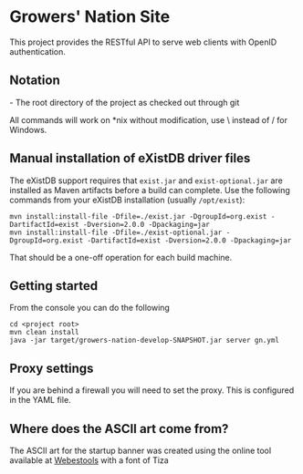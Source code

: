 # Growers' Nation Site

This project provides the RESTful API to serve web clients with OpenID authentication.

## Notation

<project root> - The root directory of the project as checked out through git

All commands will work on *nix without modification, use \ instead of / for Windows.

## Manual installation of eXistDB driver files

The eXistDB support requires that `exist.jar` and `exist-optional.jar` are installed as Maven artifacts before a 
build can complete. Use the following commands from your eXistDB installation (usually `/opt/exist`):

    mvn install:install-file -Dfile=./exist.jar -DgroupId=org.exist -DartifactId=exist -Dversion=2.0.0 -Dpackaging=jar
    mvn install:install-file -Dfile=./exist-optional.jar -DgroupId=org.exist -DartifactId=exist -Dversion=2.0.0 -Dpackaging=jar

That should be a one-off operation for each build machine.

## Getting started

From the console you can do the following

    cd <project root>
    mvn clean install
    java -jar target/growers-nation-develop-SNAPSHOT.jar server gn.yml

## Proxy settings

If you are behind a firewall you will need to set the proxy. This is configured in the YAML file.

## Where does the ASCII art come from?

The ASCII art for the startup banner was created using the online tool available at
[Webestools](http://www.webestools.com/ascii-text-generator-ascii-art-code-online-txt2ascii-text2ascii-maker-free-text-to-ascii-converter.html)
with a font of Tiza
